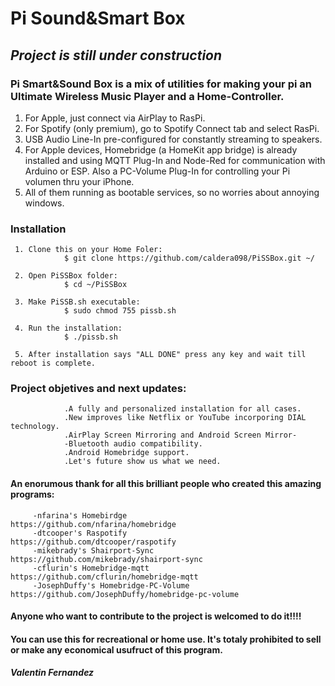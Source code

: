 # Pi Sound&Smart Box

## *Project is still under construction* 

### Pi Smart&Sound Box is a mix of utilities for making your pi an Ultimate Wireless Music Player and a Home-Controller.

   1. For Apple, just connect via AirPlay to RasPi. 
   2. For Spotify (only premium), go to Spotify Connect tab and select RasPi. 
   3. USB Audio Line-In pre-configured for constantly streaming to speakers.
   4. For Apple devices, Homebridge (a HomeKit app bridge) is already installed and using MQTT Plug-In and Node-Red for communication            with Arduino or ESP. Also a      PC-Volume Plug-In for controlling your Pi volumen thru your iPhone.
   5. All of them running as bootable services, so no worries about annoying windows.
   
   

### Installation

     1. Clone this on your Home Foler:
                $ git clone https://github.com/caldera098/PiSSBox.git ~/
                
     2. Open PiSSBox folder:
                $ cd ~/PiSSBox
                
     3. Make PiSSB.sh executable:
                $ sudo chmod 755 pissb.sh
                
     4. Run the installation:
                $ ./pissb.sh
                
     5. After installation says "ALL DONE" press any key and wait till reboot is complete.
     
   

### Project objetives and next updates:

                .A fully and personalized installation for all cases.
                .New improves like Netflix or YouTube incorporing DIAL technology.
                .AirPlay Screen Mirroring and Android Screen Mirror-
                -Bluetooth audio compatibility.
                .Android Homebridge support.
                .Let's future show us what we need.
                


#### An enorumous thank for all this brilliant people who created this amazing programs: ####

         -nfarina's Homebirdge               https://github.com/nfarina/homebridge 
         -dtcooper's Raspotify               https://github.com/dtcooper/raspotify  
         -mikebrady's Shairport-Sync         https://github.com/mikebrady/shairport-sync 
         -cflurin's Homebridge-mqtt          https://github.com/cflurin/homebridge-mqtt 
         -JosephDuffy's Homebridge-PC-Volume https://github.com/JosephDuffy/homebridge-pc-volume 
         
         
#### Anyone who want to contribute to the project is welcomed to do it!!!! 
#### You can use this for recreational or home use. It's totaly prohibited to sell or make any economical usufruct of this program.

##### Valentin Fernandez
